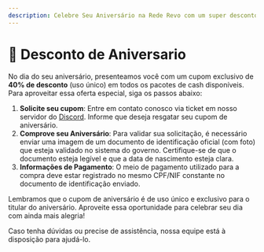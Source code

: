 ```yaml
---
description: Celebre Seu Aniversário na Rede Revo com um super desconto especial! 🎉
---
```


# 🎂 Desconto de Aniversario

No dia do seu aniversário, presenteamos você com um cupom exclusivo de **40% de desconto** (uso único) em todos os pacotes de cash disponíveis. Para aproveitar essa oferta especial, siga os passos abaixo:

1. **Solicite seu cupom**: Entre em contato conosco via ticket em nosso servidor do [Discord](https://discord.gg/rederevo). Informe que deseja resgatar seu cupom de aniversário.
2. **Comprove seu Aniversário**: Para validar sua solicitação, é necessário enviar uma imagem de um documento de identificação oficial (com foto) que esteja validado no sistema do governo. Certifique-se de que o documento esteja legível e que a data de nascimento esteja clara.
3. **Informações de Pagamento**: O meio de pagamento utilizado para a compra deve estar registrado no mesmo CPF/NIF constante no documento de identificação enviado.

Lembramos que o cupom de aniversário é de uso único e exclusivo para o titular do aniversário. Aproveite essa oportunidade para celebrar seu dia com ainda mais alegria!

Caso tenha dúvidas ou precise de assistência, nossa equipe está à disposição para ajudá-lo.
